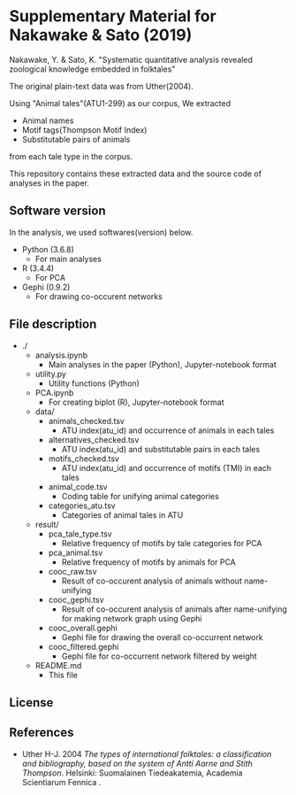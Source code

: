
# Supplementary Material for Nakawake & Sato (2019)

Nakawake, Y. & Sato, K. "Systematic quantitative analysis revealed zoological knowledge embedded in folktales"

The original plain-text data was from Uther(2004).

Using "Animal tales"(ATU1-299) as our corpus, We extracted

+ Animal names
+ Motif tags(Thompson Motif Index)
+ Substitutable pairs of animals

from each tale type in the corpus.

This repository contains these extracted data and the source code of analyses in the paper.


## Software version

In the analysis, we used softwares(version) below.

+ Python (3.6.8)
    + For main analyses
+ R (3.4.4)
    + For PCA
+ Gephi (0.9.2)
    + For drawing co-occurent networks

## File description

+ ./
    + analysis.ipynb
        + Main analyses in the paper (Python), Jupyter-notebook format
    + utility.py
        + Utility functions (Python)
    + PCA.ipynb
        + For creating biplot (R), Jupyter-notebook format
    + data/
        + animals_checked.tsv
            + ATU index(atu_id) and occurrence of animals in each tales
        + alternatives_checked.tsv
            + ATU index(atu_id) and substitutable pairs in each tales
        + motifs_checked.tsv
            + ATU index(atu_id) and occurrence of motifs (TMI) in each tales
        + animal_code.tsv
            + Coding table for unifying animal categories
        + categories_atu.tsv
            + Categories of animal tales in ATU
    + result/
        + pca_tale_type.tsv
            + Relative frequency of motifs by tale categories for PCA
        + pca_animal.tsv
            + Relative frequency of motifs by animals for PCA
        + cooc_raw.tsv
            + Result of co-occurent analysis of animals without name-unifying
        + cooc_gephi.tsv
            + Result of co-occurent analysis of animals after name-unifying for making network graph using Gephi
        + cooc_overall.gephi
            + Gephi file for drawing the overall co-occurrent network
        + cooc_filtered.gephi
            + Gephi file for co-occurrent network filtered by weight
    + README.md 
        + This file

## License




## References

+ Uther H-J. 2004 *The types of international folktales: a classification and bibliography, based on the system of Antti Aarne and Stith Thompson*. Helsinki: Suomalainen Tiedeakatemia, Academia Scientiarum Fennica . 


